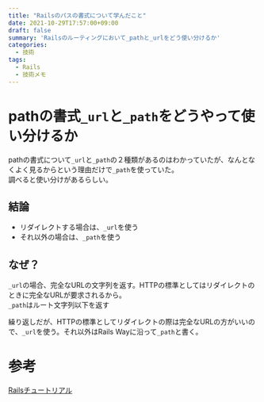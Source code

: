```yaml
---
title: "Railsのパスの書式について学んだこと"
date: 2021-10-29T17:57:00+09:00
draft: false
summary: 'Railsのルーティングにおいて_pathと_urlをどう使い分けるか'
categories:
  - 技術
tags:
  - Rails
  - 技術メモ
---
```


# pathの書式`_url`と`_path`をどうやって使い分けるか

pathの書式について`_url`と`_path`の２種類があるのはわかっていたが、なんとなくよく見るからという理由だけで`_path`を使っていた。  
調べると使い分けがあるらしい。  

## 結論

- リダイレクトする場合は、`_url`を使う
- それ以外の場合は、`_path`を使う

## なぜ？

`_url`の場合、完全なURLの文字列を返す。HTTPの標準としてはリダイレクトのときに完全なURLが要求されるから。  
`_path`はルート文字列以下を返す  

繰り返しだが、HTTPの標準としてリダイレクトの際は完全なURLの方がいいので、`_url`を使う。それ以外はRails Wayに沿って`_path`と書く。  

# 参考
[Railsチュートリアル](https://railstutorial.jp/chapters/filling_in_the_layout?version=6.0#sec-rails_routes)
